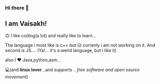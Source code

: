 ### Hi there 👋
## I am Vaisakh!


🙃️ I like coding(a lot) and really like to learn...

The language i most like is c++ but 😥️ currenly i am not working on it.
And second is JS.... (Ya!... it's a weird language, but i like it)

also I ❤️ Java,python,asm... 


💻️(and **linux lover**...and supports .. *free software and open source movement*)
<!--
**Vaisakhkm2625/vaisakhkm2625** is a ✨ _special_ ✨ repository because its `README.md` (this file) appears on your GitHub profile.

Here are some ideas to get you started:

- 🔭 I’m currently working on ...
- 🌱 I’m currently learning ...
- 👯 I’m looking to collaborate on ...
- 🤔 I’m looking for help with ...
- 💬 Ask me about ...
- 📫 How to reach me: ...
- 😄 Pronouns: ...
- ⚡ Fun fact: ...
-->
